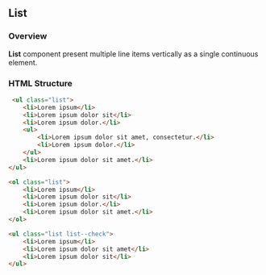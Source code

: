## List

### Overview
**List** component present multiple line items vertically as a single continuous element.

### HTML Structure
```html
 <ul class="list">
    <li>Lorem ipsum</li>
    <li>Lorem ipsum dolor sit</li>
    <li>Lorem ipsum dolor.</li>
    <ul>
        <li>Lorem ipsum dolor sit amet, consectetur.</li>
        <li>Lorem ipsum dolor.</li>
    </ul>
    <li>Lorem ipsum dolor sit amet.</li>
</ul>

<ol class="list">
    <li>Lorem ipsum</li>
    <li>Lorem ipsum dolor sit</li>
    <li>Lorem ipsum dolor.</li>
    <li>Lorem ipsum dolor sit amet.</li>
</ol>

<ul class="list list--check">
    <li>Lorem ipsum</li>
    <li>Lorem ipsum dolor sit amet</li>
    <li>Lorem ipsum dolor sit</li>
</ul>
```
